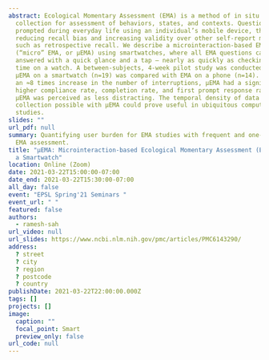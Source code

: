 ```yaml
---
abstract: Ecological Momentary Assessment (EMA) is a method of in situ data
  collection for assessment of behaviors, states, and contexts. Questions are
  prompted during everyday life using an individual’s mobile device, thereby
  reducing recall bias and increasing validity over other self-report methods
  such as retrospective recall. We describe a microinteraction-based EMA method
  (“micro” EMA, or μEMA) using smartwatches, where all EMA questions can be
  answered with a quick glance and a tap – nearly as quickly as checking the
  time on a watch. A between-subjects, 4-week pilot study was conducted where
  μEMA on a smartwatch (n=19) was compared with EMA on a phone (n=14). Despite
  an ≈8 times increase in the number of interruptions, μEMA had a significantly
  higher compliance rate, completion rate, and first prompt response rate, and
  μEMA was perceived as less distracting. The temporal density of data
  collection possible with μEMA could prove useful in ubiquitous computing
  studies.
slides: ""
url_pdf: null
summary: Quantifying user burden for EMA studies with frequent and one-question
  EMA assessment.
title: "μEMA: Microinteraction-based Ecological Momentary Assessment (EMA) Using
  a Smartwatch"
location: Online (Zoom)
date: 2021-03-22T15:00:00-07:00
date_end: 2021-03-22T15:30:00-07:00
all_day: false
event: "EPSL Spring'21 Seminars "
event_url: " "
featured: false
authors:
  - ramesh-sah
url_video: null
url_slides: https://www.ncbi.nlm.nih.gov/pmc/articles/PMC6143290/
address:
  ? street
  ? city
  ? region
  ? postcode
  ? country
publishDate: 2021-03-22T22:00:00.000Z
tags: []
projects: []
image:
  caption: ""
  focal_point: Smart
  preview_only: false
url_code: null
---
```

